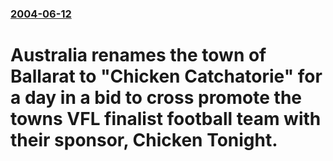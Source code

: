 ### [2004-06-12](/news/2004/06/12/index.md)

#  Australia renames the town of Ballarat to "Chicken Catchatorie" for a day in a bid to cross promote the towns VFL finalist football team with their sponsor, Chicken Tonight.



